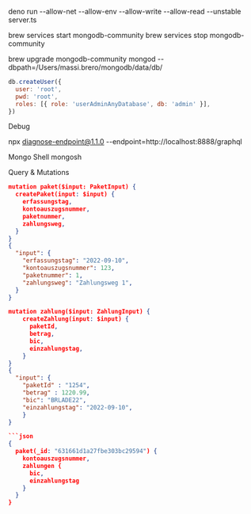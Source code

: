 deno run --allow-net --allow-env --allow-write --allow-read --unstable server.ts

brew services start mongodb-community
brew services stop mongodb-community

brew upgrade mongodb-community
mongod --dbpath=/Users/massi.brero/mongodb/data/db/

```javascript
db.createUser({
  user: 'root',
  pwd: 'root',
  roles: [{ role: 'userAdminAnyDatabase', db: 'admin' }],
})
```

Debug

npx diagnose-endpoint@1.1.0 --endpoint=http://localhost:8888/graphql

Mongo Shell
mongosh

Query & Mutations

````json
mutation paket($input: PaketInput) {
  createPaket(input: $input) {
    erfassungstag,
    kontoauszugsnummer,
    paketnummer,
    zahlungsweg,
  }
}
{
  "input": {
    "erfassungstag": "2022-09-10",
    "kontoauszugsnummer": 123,
    "paketnummer": 1,
    "zahlungsweg": "Zahlungsweg 1",
  }
}

mutation zahlung($input: ZahlungInput) {
    createZahlung(input: $input) {
      paketId,
      betrag,
      bic,
      einzahlungstag,
    }
}
{
  "input": {
    "paketId" : "1254",
    "betrag" : 1220.99,
    "bic": "BRLADE22",
    "einzahlungstag": "2022-09-10",
    }
}

```json
{
  paket(_id: "631661d1a27fbe303bc29594") {
    kontoauszugsnummer,
    zahlungen {
      bic,
      einzahlungstag
    }
  }
}

````
